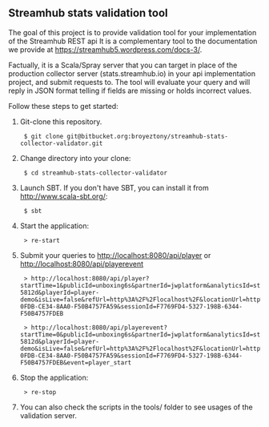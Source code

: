 ## Streamhub stats validation tool

The goal of this project is to provide validation tool for your implementation of the Streamhub REST api
It is a complementary tool to the documentation we provide at https://streamhub5.wordpress.com/docs-3/. 

Factually, it is a Scala/Spray server that you can target in place of the production collector server (stats.streamhub.io) in 
your api implementation project, and submit requests to.
The tool will evaluate your query and will reply in JSON format telling if fields are missing or holds incorrect values.  


Follow these steps to get started:

1. Git-clone this repository.

        $ git clone git@bitbucket.org:broyeztony/streamhub-stats-collector-validator.git
        

2. Change directory into your clone:

        $ cd streamhub-stats-collector-validator
        

3. Launch SBT. If you don't have SBT, you can install it from http://www.scala-sbt.org/:

        $ sbt
        

4. Start the application:

        > re-start
        

6. Submit your queries to 
[http://localhost:8080/api/player](http://localhost:8080/api/player) or
[http://localhost:8080/api/playerevent](http://localhost:8080/api/playerevent)

        > http://localhost:8080/api/player?startTime=1&publicId=unboxing6s&partnerId=jwplatform&analyticsId=streamhub-5812d&playerId=player-demo&isLive=false&refUrl=http%3A%2F%2Flocalhost%2F&locationUrl=http%3A%2F%2Flocalhost%2Fjw%2Findex.html%3Fhtml5&agent=Mozilla/5.0%20(Macintosh;%20Intel%20Mac%20OS%20X%2010_10_5)%20AppleWebKit/537.36%20(KHTML,%20like%20Gecko)%20Chrome/49.0.2623.110%20Safari/537.36&randomSessionKey=9D085974-0FDB-CE34-8AA0-F50B4757FA59&sessionId=F7769FD4-5327-198B-6344-F50B4757FDEB
        
        > http://localhost:8080/api/playerevent?startTime=0&publicId=unboxing6s&partnerId=jwplatform&analyticsId=streamhub-5812d&playerId=player-demo&isLive=false&refUrl=http%3A%2F%2Flocalhost%2F&locationUrl=http%3A%2F%2Flocalhost%2Fjw%2Findex.html%3Fhtml5&agent=Mozilla/5.0%20(Macintosh;%20Intel%20Mac%20OS%20X%2010_10_5)%20AppleWebKit/537.36%20(KHTML,%20like%20Gecko)%20Chrome/49.0.2623.110%20Safari/537.36&randomSessionKey=9D085974-0FDB-CE34-8AA0-F50B4757FA59&sessionId=F7769FD4-5327-198B-6344-F50B4757FDEB&event=player_start

7. Stop the application:

        > re-stop
        
8. You can also check the scripts in the tools/ folder to see usages of the validation server.


